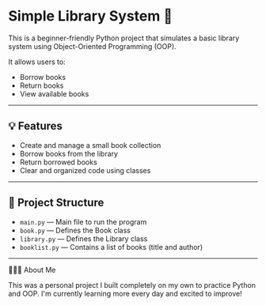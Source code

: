 # Simple Library System 📘

This is a beginner-friendly Python project that simulates a basic library system using Object-Oriented Programming (OOP).

It allows users to:
- Borrow books
- Return books
- View available books

 
---

## 💡 Features

- Create and manage a small book collection
- Borrow books from the library
- Return borrowed books
- Clear and organized code using classes

--- 

## 📁 Project Structure

- `main.py` — Main file to run the program  
- `book.py` — Defines the Book class  
- `library.py` — Defines the Library class  
- `booklist.py` — Contains a list of books (title and author)

---


🙋🏻‍♀️ About Me

This was a personal project I built completely on my own to practice Python and OOP. I'm currently learning more every day and excited to improve!

